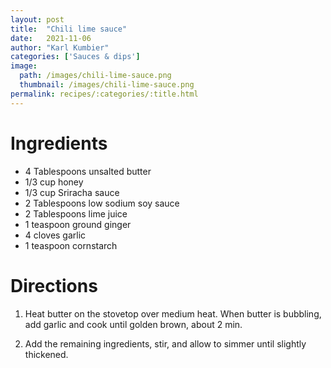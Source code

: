 ```yaml
---
layout: post
title:  "Chili lime sauce"
date:   2021-11-06
author: "Karl Kumbier"
categories: ['Sauces & dips']
image:
  path: /images/chili-lime-sauce.png
  thumbnail: /images/chili-lime-sauce.png
permalink: recipes/:categories/:title.html
---
```


# Ingredients

* 4 Tablespoons unsalted butter
* 1/3 cup honey
* 1/3 cup Sriracha sauce
* 2 Tablespoons low sodium soy sauce
* 2 Tablespoons lime juice
* 1 teaspoon ground ginger
* 4 cloves garlic
* 1 teaspoon cornstarch

# Directions
1. Heat butter on the stovetop over medium heat. When butter is bubbling, add
   garlic and cook until golden brown, about 2 min.

2. Add the remaining ingredients, stir, and allow to simmer until slightly
   thickened.

